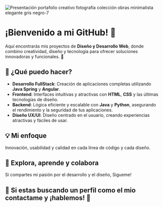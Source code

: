 ![Presentación portafolio creativo fotografía colección obras minimalista elegante gris negro-7](https://github.com/user-attachments/assets/04a68c85-7a1d-479f-a72f-e20962d27ddb)


# ¡Bienvenido a mi GitHub! 🌟

Aquí encontrarás mis proyectos de **Diseño y Desarrollo Web**, donde combino creatividad, diseño y tecnología para ofrecer soluciones innovadoras y funcionales. 🚀

## 🔧 ¿Qué puedo hacer?

- **Desarrollo FullStack**: Creación de aplicaciones completas utilizando **Java Spring** y **Angular**.
- **Frontend**: Interfaces intuitivas y atractivas con **HTML**, **CSS** y las últimas tecnologías de diseño.
- **Backend**: Lógica eficiente y escalable con **Java** y **Python**, asegurando el rendimiento y la seguridad de tus aplicaciones.
- **Diseño UX/UI**: Diseño centrado en el usuario, creando experiencias atractivas y fáciles de usar.

## 💡 Mi enfoque
Innovación, usabilidad y calidad en cada línea de código y cada diseño.

## 📌 Explora, aprende y colabora
Si compartes mi pasión por el desarrollo y el diseño, Sigueme!

## 🔧 Si estas buscando un perfil como el mio contactame y ¡hablemos! 💬

